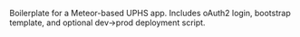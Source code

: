 Boilerplate for a Meteor-based UPHS app. Includes oAuth2 login, bootstrap template, and optional dev->prod deployment script.